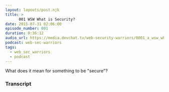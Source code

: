 ```yaml
---
layout: layouts/post.njk
title: >
      001 WSW What is Security?
date: 2015-07-31 02:06:00
episode_number: 001
duration: 0:36:12
audio_url: https://media.devchat.tv/web-security-warriors/0001_a_wsw_what-is-security.mp3
podcast: web-sec-warriors
tags: 
  - web_sec_warriors
  - podcast
---
```


What does it mean for something to be "secure"?



### Transcript


